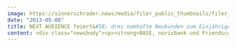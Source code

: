```yaml
---
image: https://sinnerschrader.news/media/filer_public_thumbnails/filer_public/e9/ad/e9adf709-ce05-46b8-928b-4ed93b1ea33f/varfoldersdjk8pxf42x64d8fxslz8jcc8fc0000gnttmpwrrbek__480x288_q85_crop_subsampling-2_upscale.jpg
date: "2013-05-08"
title: NEXT AUDIENCE feiert&#58; drei namhafte Neukunden zum Einjährigen
content: <div class="newsbody"><p><strong>BASE, norisbank und Friendscout24 setzen für ihr zukünftiges Online-Marketing auf hochmoderne Adserver- und Audience Management-Technologie</strong></p><p>NEXT AUDIENCE, der Hamburger Technologieanbieter für datengetriebenes Online-Marketing, gewinnt mit norisbank, BASE und Friendscout24 drei namhafte Werbetreibende als Kunden für ihre maßgeschneiderte Adserver- und Data Management-Lösung hinzu. Die 100-prozentige Tochter der SinnerSchrader AG, wurde zur NEXT Berlin Anfang Mai 2012 als Technologieanbieter für Online-Werbetreibende gegründet.</p><p>Ausschlaggebend für die Entscheidung der Werbetreibenden war neben den vermarkter- und kanalübergreifenden Analyse- und Aussteuerungs-Features auf Basis eines modernen Adservers die umfassende Kontrolle über die eigenen Daten, die Next Audience Advertisern bietet.</p><p><strong>Friendscout24 schätzt vermarkter- und kanalübergreifenden Analyse- und Aussteuerungs-Features</strong></p><p>Jens L. Bünger, Vice President Online Marketing &amp; International Business, für Friendscout24 als Deutschlands führendes Partnerportal, das außerdem in weiteren sechs europäischen Ländern vertreten ist&#58; „Wir haben uns für die Next Audience Technologie entschieden, da sie das übergreifende Messen und Auswerten von Kampagnenerfolgen optimal ermöglicht – über Vermarkter und Werbekanäle hinweg. So können wir den effizienten Einsatz des digitalen Marketingbudgets sicherstellen und mit Hilfe eigener Daten neue Funktionalitäten nutzbar machen. So lassen sich heute dynamische, profilbasierte Werbemittel einfach erstellen und ausspielen.“</p><p><strong>BASE besonders an markenübergreifenden Effizienzsteigerungen interessiert</strong></p><p>Die E-Plus Gruppe, mit rund 24 Millionen Kunden drittgrößter Mobilfunk-Anbieter in Deutschland, greift – zunächst mit der Marke BASE – auf die Next Audience Platform zu, um relevante, qualifizierte Reichweiten zu schaffen und Mediabuchungen noch effizienter durchzuführen. Jürgen Rösger, CMO der E-Plus Gruppe&#58; „Wir sind an markenübergreifenden Effizienzsteigerungen und Aussteuerungen der Mediapläne interessiert. Über das Next Audience Tool wollen wir Best Practices und Learnings generieren, die sich auch für die anderen Marken nutzen lassen. Wichtig ist uns dabei auch, eine umfassende Klammer und die konstruktive Zusammenarbeit mit unseren Mediaagenturen zu ermöglichen.“</p><p><strong>norisbank nutzt moderne Adserver-Technologie mit übergreifenden Customer Journey Analysen </strong></p><p>Thomas große Darrelmann, Generalbevollmächtigter der zur Deutschen Bank Gruppe gehörenden Direktbank norisbank&#58; „Wir sind überzeugt, durch die Customer Journey Analyse bedeutende Fortschritte bei der weiteren Optimierung unserer Effizienz und Effektivität im Marketing- und Vertrieb realisieren zu können. Gerade die agenturunabhängige und werbekanalübergreifende Analyse, die wir auf Basis der Next Audience-Technologie aufgesetzt haben, verspricht neue, wertvolle Insights für unsere fortlaufende Maßnahmen-Optimierung entlang des Sales Funnels, wie z.B. wichtige Erkenntnisse über Overlaps, die wir für die optimierte Aussteuerung der verschiedenen digitalen Werbekanäle nutzen wollen.“</p><p>Torsten Ahlers, CEO der Next Audience, fügt hinzu&#58; „ Ich freue mich sehr, dass es uns noch nicht mal ein Jahr nach Gründung gelungen ist, so namhafte Kunden für unsere Advertiser-Technologie zu gewinnen. Die Entscheidung unserer Kunden für Next Audience zeigt, dass unsere strategische Ausrichtung auf vermarkter- und agenturübergreifendes Audience Management für Online-Werbetreibende richtig war. Advertiser wollen dabei zunehmend selbst über ihre Daten und deren Nutzung für ihr datengetriebenes Online-Marketing bestimmen. Dafür sind wir genau der richtige Partner.“</p><p><strong>Über NEXT AUDIENCE</strong></p><p>Die NEXT AUDIENCE GmbH, eine 100-prozentige Tochter der SinnerSchrader AG mit Sitz in Hamburg, wurde im Mai 2012 anlässlich der NEXT BERLIN gegründet. NEXT AUDIENCE bietet Advertisern mit dem zentralen Produkt NEXT AUDIENCE PLATFORM eine maßgeschneiderte Technologie für datengetriebenes Online-Marketing. Die NEXT AUDIENCE PLATFORM besteht aus einer Realtime Data Management Platform, einem Discovery- und Modeling-Tool sowie einer Server- und Ad-Delivery-Lösung, die es auf Basis einer hochmodernen IT-Architektur Werbetreibenden ermöglicht, unter eigener Kontrolle datengetriebene Kampagnen auszusteuern. Namhafte Werbetreibende wie Bigpoint, Asstel, Gothaer, Mirapodo und Tchibo bedienen sich bereits dieser Technologie für ihre audience-optimierten Kampagnen.</p><p></p><p><a class="news-backlink" href="/de/"><svg class="svg-ico svg-ico--arrow-left"><use xlink&#58;href="#arrow-down"></use></svg>Zurück zur Presse Übersicht</a></p></div>
---
```

